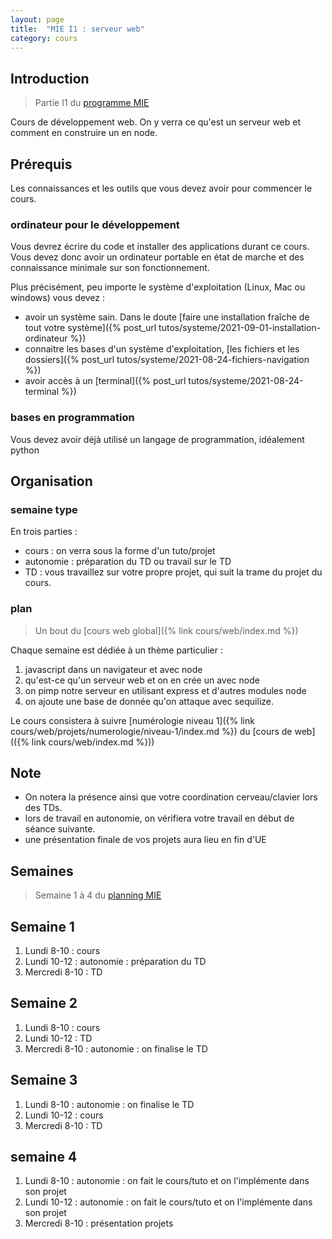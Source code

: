 ```yaml
---
layout: page
title:  "MIE I1 : serveur web"
category: cours
---
```


## Introduction

> Partie I1 du [programme MIE](https://docs.google.com/document/d/19BjB7vXDtT0gcqS45Z7Ai_G1_S0hFj-Cqv2f78YUy9M)


Cours de développement web. On y verra ce qu'est un serveur web et comment en construire un en node.


## Prérequis

Les connaissances et les outils que vous devez avoir pour commencer le cours.

### ordinateur pour le développement

Vous devrez écrire du code et installer des applications durant ce cours. Vous devez donc avoir un ordinateur portable en état de marche et des connaissance minimale sur son fonctionnement. 

Plus précisément, peu importe le système d'exploitation (Linux, Mac ou windows) vous devez :
* avoir un système sain. Dans le doute [faire une installation fraîche de tout votre système]({% post_url tutos/systeme/2021-09-01-installation-ordinateur %})
* connaitre les bases d'un système d'exploitation, [les fichiers et les dossiers]({% post_url tutos/systeme/2021-08-24-fichiers-navigation %})
* avoir accès à un [terminal]({% post_url tutos/systeme/2021-08-24-terminal %})

### bases en programmation

Vous devez avoir déjà utilisé un langage de programmation, idéalement python

## Organisation

### semaine type

En trois parties : 
* cours  : on verra sous la forme d'un tuto/projet
*  autonomie : préparation du TD ou travail sur le TD
*   TD : vous travaillez sur votre propre projet, qui suit la trame du projet du cours.

### plan

> Un bout du [cours web global]({% link cours/web/index.md %})

Chaque semaine est dédiée à un thème particulier : 

1. javascript dans un navigateur et avec node
2. qu'est-ce qu'un serveur web et on en crée un avec node
3. on pimp notre serveur en utilisant express et d'autres modules node
4. on ajoute une base de donnée qu'on attaque avec sequilize.

Le cours consistera à suivre [numérologie niveau 1]({% link cours/web/projets/numerologie/niveau-1/index.md %}) du [cours de web](({% link cours/web/index.md %}))


## Note

* On notera la présence ainsi que votre coordination cerveau/clavier lors des TDs.
* lors de travail en autonomie, on vérifiera votre travail en début de séance suivante.
* une présentation finale de vos projets aura lieu en fin d'UE

## Semaines

> Semaine 1 à 4 du [planning MIE](https://docs.google.com/spreadsheets/d/1XwjeAgwijaYZJEHFg-t_RHMXgi2Qa3d1)

## Semaine 1 

1. Lundi 8-10 : cours
2. Lundi 10-12 : autonomie : préparation du TD
3. Mercredi 8-10 : TD

## Semaine 2

1. Lundi 8-10 : cours
2. Lundi 10-12 : TD 
3. Mercredi 8-10 : autonomie : on finalise le TD

## Semaine 3

1. Lundi 8-10 : autonomie : on finalise le TD 
2. Lundi 10-12 : cours
3. Mercredi 8-10 : TD

## semaine 4

1. Lundi 8-10 : autonomie : on fait le cours/tuto et on l'implémente dans son projet
2. Lundi 10-12 : autonomie : on fait le cours/tuto et on l'implémente dans son projet
3. Mercredi 8-10 : présentation projets


